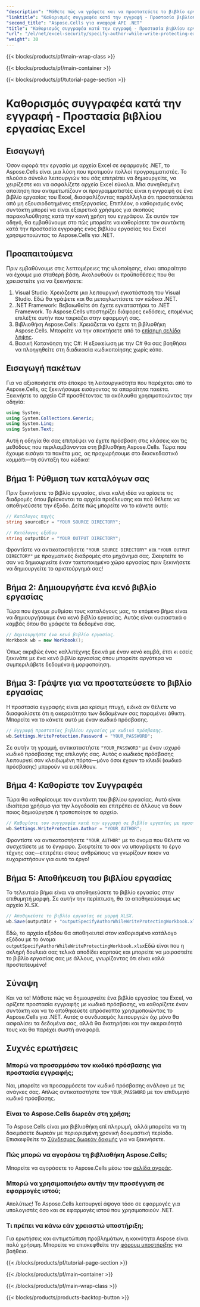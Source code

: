 ```yaml
---
"description": "Μάθετε πώς να γράφετε και να προστατεύετε το βιβλίο εργασίας του Excel σας καθορίζοντας έναν συντάκτη χρησιμοποιώντας το Aspose.Cells για .NET σε αυτόν τον οδηγό βήμα προς βήμα."
"linktitle": "Καθορισμός συγγραφέα κατά την εγγραφή - Προστασία βιβλίου εργασίας Excel"
"second_title": "Aspose.Cells για αναφορά API .NET"
"title": "Καθορισμός συγγραφέα κατά την εγγραφή - Προστασία βιβλίου εργασίας Excel"
"url": "/el/net/excel-security/specify-author-while-write-protecting-excel-workbook/"
"weight": 30
---
```


{{< blocks/products/pf/main-wrap-class >}}

{{< blocks/products/pf/main-container >}}

{{< blocks/products/pf/tutorial-page-section >}}

# Καθορισμός συγγραφέα κατά την εγγραφή - Προστασία βιβλίου εργασίας Excel

## Εισαγωγή

Όσον αφορά την εργασία με αρχεία Excel σε εφαρμογές .NET, το Aspose.Cells είναι μια λύση που προτιμούν πολλοί προγραμματιστές. Το πλούσιο σύνολο λειτουργιών του σάς επιτρέπει να δημιουργείτε, να χειρίζεστε και να ασφαλίζετε αρχεία Excel εύκολα. Μια συνηθισμένη απαίτηση που αντιμετωπίζουν οι προγραμματιστές είναι η εγγραφή σε ένα βιβλίο εργασίας του Excel, διασφαλίζοντας παράλληλα ότι προστατεύεται από μη εξουσιοδοτημένες επεξεργασίες. Επιπλέον, ο καθορισμός ενός συντάκτη μπορεί να είναι εξαιρετικά χρήσιμος για σκοπούς παρακολούθησης κατά την κοινή χρήση του εγγράφου. Σε αυτόν τον οδηγό, θα εμβαθύνουμε στο πώς μπορείτε να καθορίσετε τον συντάκτη κατά την προστασία εγγραφής ενός βιβλίου εργασίας του Excel χρησιμοποιώντας το Aspose.Cells για .NET.

## Προαπαιτούμενα

Πριν εμβαθύνουμε στις λεπτομέρειες της υλοποίησης, είναι απαραίτητο να έχουμε μια σταθερή βάση. Ακολουθούν οι προϋποθέσεις που θα χρειαστείτε για να ξεκινήσετε:

1. Visual Studio: Χρειάζεστε μια λειτουργική εγκατάσταση του Visual Studio. Εδώ θα γράψετε και θα μεταγλωττίσετε τον κώδικα .NET.
2. .NET Framework: Βεβαιωθείτε ότι έχετε εγκαταστήσει το .NET Framework. Το Aspose.Cells υποστηρίζει διάφορες εκδόσεις, επομένως επιλέξτε αυτήν που ταιριάζει στην εφαρμογή σας.
3. Βιβλιοθήκη Aspose.Cells: Χρειάζεται να έχετε τη βιβλιοθήκη Aspose.Cells. Μπορείτε να την αποκτήσετε από το [επίσημη σελίδα λήψης](https://releases.aspose.com/cells/net/).
4. Βασική Κατανόηση της C#: Η εξοικείωση με την C# θα σας βοηθήσει να πλοηγηθείτε στη διαδικασία κωδικοποίησης χωρίς κόπο.

## Εισαγωγή πακέτων

Για να αξιοποιήσετε στο έπακρο τη λειτουργικότητα που παρέχεται από το Aspose.Cells, ας ξεκινήσουμε εισάγοντας τα απαραίτητα πακέτα. Ξεκινήστε το αρχείο C# προσθέτοντας τα ακόλουθα χρησιμοποιώντας την οδηγία:

```csharp
using System;
using System.Collections.Generic;
using System.Linq;
using System.Text;
```

Αυτή η οδηγία θα σας επιτρέψει να έχετε πρόσβαση στις κλάσεις και τις μεθόδους που περιλαμβάνονται στη βιβλιοθήκη Aspose.Cells. Τώρα που έχουμε εισάγει τα πακέτα μας, ας προχωρήσουμε στο διασκεδαστικό κομμάτι—τη σύνταξη του κώδικα!

## Βήμα 1: Ρύθμιση των καταλόγων σας

Πριν ξεκινήσετε το βιβλίο εργασίας, είναι καλή ιδέα να ορίσετε τις διαδρομές όπου βρίσκονται τα αρχεία προέλευσης και πού θέλετε να αποθηκεύσετε την έξοδο. Δείτε πώς μπορείτε να το κάνετε αυτό:

```csharp
// Κατάλογος πηγής
string sourceDir = "YOUR SOURCE DIRECTORY";

// Κατάλογος εξόδου
string outputDir = "YOUR OUTPUT DIRECTORY";
```

Φροντίστε να αντικαταστήσετε `"YOUR SOURCE DIRECTORY"` και `"YOUR OUTPUT DIRECTORY"` με πραγματικές διαδρομές στο μηχάνημά σας. Σκεφτείτε το σαν να δημιουργείτε έναν τακτοποιημένο χώρο εργασίας πριν ξεκινήσετε να δημιουργείτε το αριστούργημά σας!

## Βήμα 2: Δημιουργήστε ένα κενό βιβλίο εργασίας

Τώρα που έχουμε ρυθμίσει τους καταλόγους μας, το επόμενο βήμα είναι να δημιουργήσουμε ένα κενό βιβλίο εργασίας. Αυτός είναι ουσιαστικά ο καμβάς όπου θα γράφετε τα δεδομένα σας.

```csharp
// Δημιουργήστε ένα κενό βιβλίο εργασίας.
Workbook wb = new Workbook();
```

Όπως ακριβώς ένας καλλιτέχνης ξεκινά με έναν κενό καμβά, έτσι κι εσείς ξεκινάτε με ένα κενό βιβλίο εργασίας όπου μπορείτε αργότερα να συμπεριλάβετε δεδομένα ή μορφοποίηση.

## Βήμα 3: Γράψτε για να προστατεύσετε το βιβλίο εργασίας

Η προστασία εγγραφής είναι μια κρίσιμη πτυχή, ειδικά αν θέλετε να διασφαλίσετε ότι η ακεραιότητα των δεδομένων σας παραμένει άθικτη. Μπορείτε να το κάνετε αυτό με έναν κωδικό πρόσβασης.

```csharp
// Εγγραφή προστασίας βιβλίου εργασίας με κωδικό πρόσβασης.
wb.Settings.WriteProtection.Password = "YOUR_PASSWORD";
```

Σε αυτήν τη γραμμή, αντικαταστήστε `"YOUR_PASSWORD"` με έναν ισχυρό κωδικό πρόσβασης της επιλογής σας. Αυτός ο κωδικός πρόσβασης λειτουργεί σαν κλειδωμένη πόρτα—μόνο όσοι έχουν το κλειδί (κωδικό πρόσβασης) μπορούν να εισέλθουν.

## Βήμα 4: Καθορίστε τον Συγγραφέα

Τώρα θα καθορίσουμε τον συντάκτη του βιβλίου εργασίας. Αυτό είναι ιδιαίτερα χρήσιμο για την λογοδοσία και επιτρέπει σε άλλους να δουν ποιος δημιούργησε ή τροποποίησε το αρχείο.

```csharp
// Καθορίστε τον συγγραφέα κατά την εγγραφή σε βιβλίο εργασίας με προστασία.
wb.Settings.WriteProtection.Author = "YOUR_AUTHOR";
```

Φροντίστε να αντικαταστήσετε `"YOUR_AUTHOR"` με το όνομα που θέλετε να συσχετίσετε με το έγγραφο. Σκεφτείτε το σαν να υπογράφετε το έργο τέχνης σας—επιτρέπει στους ανθρώπους να γνωρίζουν ποιον να ευχαριστήσουν για αυτό το έργο!

## Βήμα 5: Αποθήκευση του βιβλίου εργασίας

Το τελευταίο βήμα είναι να αποθηκεύσετε το βιβλίο εργασίας στην επιθυμητή μορφή. Σε αυτήν την περίπτωση, θα το αποθηκεύσουμε ως αρχείο XLSX. 

```csharp
// Αποθηκεύστε το βιβλίο εργασίας σε μορφή XLSX.
wb.Save(outputDir + "outputSpecifyAuthorWhileWriteProtectingWorkbook.xlsx");
```

Εδώ, το αρχείο εξόδου θα αποθηκευτεί στον καθορισμένο κατάλογο εξόδου με το όνομα `outputSpecifyAuthorWhileWriteProtectingWorkbook.xlsx`Εδώ είναι που η σκληρή δουλειά σας τελικά αποδίδει καρπούς και μπορείτε να μοιραστείτε το βιβλίο εργασίας σας με άλλους, γνωρίζοντας ότι είναι καλά προστατευμένο!

## Σύναψη

Και να το! Μάθατε πώς να δημιουργείτε ένα βιβλίο εργασίας του Excel, να ορίζετε προστασία εγγραφής με κωδικό πρόσβασης, να καθορίζετε έναν συντάκτη και να το αποθηκεύετε απρόσκοπτα χρησιμοποιώντας το Aspose.Cells για .NET. Αυτός ο συνδυασμός λειτουργιών όχι μόνο θα ασφαλίσει τα δεδομένα σας, αλλά θα διατηρήσει και την ακεραιότητά τους και θα παρέχει σωστή αναφορά.

## Συχνές ερωτήσεις

### Μπορώ να προσαρμόσω τον κωδικό πρόσβασης για προστασία εγγραφής;  
Ναι, μπορείτε να προσαρμόσετε τον κωδικό πρόσβασης ανάλογα με τις ανάγκες σας. Απλώς αντικαταστήστε τον `YOUR_PASSWORD` με τον επιθυμητό κωδικό πρόσβασης.

### Είναι το Aspose.Cells δωρεάν στη χρήση;  
Το Aspose.Cells είναι μια βιβλιοθήκη επί πληρωμή, αλλά μπορείτε να τη δοκιμάσετε δωρεάν με περιορισμένη χρονική δοκιμαστική περίοδο. Επισκεφθείτε το [Σύνδεσμος δωρεάν δοκιμής](https://releases.aspose.com/) για να ξεκινήσετε.

### Πώς μπορώ να αγοράσω τη βιβλιοθήκη Aspose.Cells;  
Μπορείτε να αγοράσετε το Aspose.Cells μέσω του [σελίδα αγοράς](https://purchase.aspose.com/buy).

### Μπορώ να χρησιμοποιήσω αυτήν την προσέγγιση σε εφαρμογές ιστού;  
Απολύτως! Το Aspose.Cells λειτουργεί άψογα τόσο σε εφαρμογές για υπολογιστές όσο και σε εφαρμογές ιστού που χρησιμοποιούν .NET.

### Τι πρέπει να κάνω εάν χρειαστώ υποστήριξη;  
Για ερωτήσεις και αντιμετώπιση προβλημάτων, η κοινότητα Aspose είναι πολύ χρήσιμη. Μπορείτε να επισκεφθείτε την [φόρουμ υποστήριξης](https://forum.aspose.com/c/cells/9) για βοήθεια.

{{< /blocks/products/pf/tutorial-page-section >}}

{{< /blocks/products/pf/main-container >}}

{{< /blocks/products/pf/main-wrap-class >}}

{{< blocks/products/products-backtop-button >}}